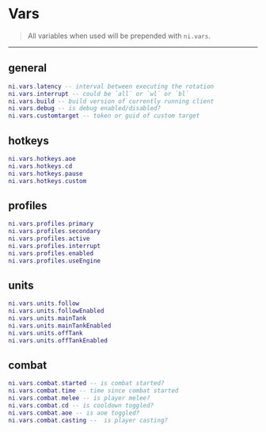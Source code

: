 # Vars

> All variables when used will be prepended with `ni.vars`.

---

## general

```lua
ni.vars.latency -- interval between executing the rotation
ni.vars.interrupt -- could be `all` or `wl` or `bl`
ni.vars.build -- build version of currently running client
ni.vars.debug -- is debug enabled/disabled?
ni.vars.customtarget -- token or guid of custom target
```

## hotkeys

```lua
ni.vars.hotkeys.aoe
ni.vars.hotkeys.cd
ni.vars.hotkeys.pause
ni.vars.hotkeys.custom
```

## profiles

```lua
ni.vars.profiles.primary
ni.vars.profiles.secondary
ni.vars.profiles.active
ni.vars.profiles.interrupt
ni.vars.profiles.enabled
ni.vars.profiles.useEngine
```

## units

```lua
ni.vars.units.follow
ni.vars.units.followEnabled
ni.vars.units.mainTank
ni.vars.units.mainTankEnabled
ni.vars.units.offTank
ni.vars.units.offTankEnabled
```

## combat

```lua
ni.vars.combat.started -- is combat started?
ni.vars.combat.time -- time since combat started
ni.vars.combat.melee -- is player melee?
ni.vars.combat.cd -- is cooldown toggled?
ni.vars.combat.aoe -- is aoe toggled?
ni.vars.combat.casting --  is player casting?
```
